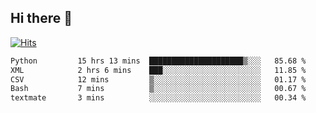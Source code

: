 ## Hi there 👋

<!--
**alihaqberdi/alihaqberdi** is a ✨ _special_ ✨ repository because its `README.md` (this file) appears on your GitHub profile.

Here are some ideas to get you started:

- 🔭 I’m currently working on ...
- 🌱 I’m currently learning ...
- 👯 I’m looking to collaborate on ...
- 🤔 I’m looking for help with ...
- 💬 Ask me about ...
- 📫 How to reach me: ...
- 😄 Pronouns: ...
- ⚡ Fun fact: ...
-->

[![Hits](https://hits.sh/github.com/alihaqberdi.svg)](https://hits.sh/github.com/alihaqberdi/)

<!--START_SECTION:waka-->

```txt
Python         15 hrs 13 mins  █████████████████████▒░░░   85.68 %
XML            2 hrs 6 mins    ███░░░░░░░░░░░░░░░░░░░░░░   11.85 %
CSV            12 mins         ▒░░░░░░░░░░░░░░░░░░░░░░░░   01.17 %
Bash           7 mins          ▒░░░░░░░░░░░░░░░░░░░░░░░░   00.67 %
textmate       3 mins          ░░░░░░░░░░░░░░░░░░░░░░░░░   00.34 %
```

<!--END_SECTION:waka-->
